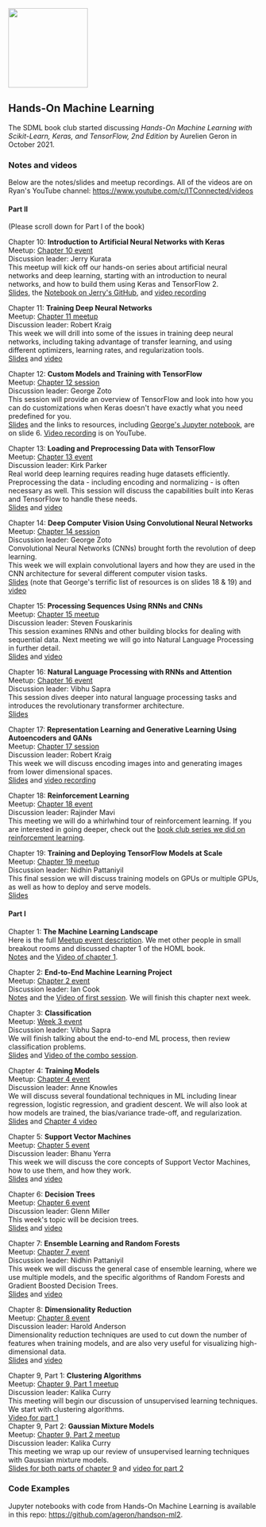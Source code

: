 <img src="https://github.com/SanDiegoMachineLearning/bookclub/blob/master/images/homl_geron.jpg?raw=true" width="160">

## Hands-On Machine Learning

The SDML book club started discussing *Hands-On Machine Learning with Scikit-Learn, Keras, and TensorFlow, 2nd Edition* 
by Aurelien Geron in October 2021. 

### Notes and videos
Below are the notes/slides and meetup recordings.  All of the videos are on Ryan's YouTube channel:  https://www.youtube.com/c/ITConnected/videos

#### Part II
(Please scroll down for Part I of the book)

Chapter 10:  **Introduction to Artificial Neural Networks with Keras** \
Meetup:  [Chapter 10 event](https://www.meetup.com/San-Diego-Machine-Learning/events/282852047/) \
Discussion leader:  Jerry Kurata \
This meetup will kick off our hands-on series about artificial neural networks and deep learning,
starting with an introduction to neural networks, and how to build them using Keras and TensorFlow 2. \
[Slides](./homl/Chapter-10-Intro-to-ANN-with-Keras.pdf), the [Notebook on Jerry's GitHub](https://github.com/JerryKurata/SanDiego-ML/blob/main/Hands_on_ML_Chapter_10.ipynb), 
and [video recording](https://youtu.be/OzD5so-wGqg)

Chapter 11:  **Training Deep Neural Networks** \
Meetup:  [Chapter 11 meetup](https://www.meetup.com/San-Diego-Machine-Learning/events/283147814/) \
Discussion leader:  Robert Kraig \
This week we will drill into some of the issues in training deep neural networks, including taking advantage of transfer learning, and using different optimizers, learning rates, and regularization tools. \
[Slides](./homl/geron_chapter11_220115.pdf) and [video](https://youtu.be/lHF8ff-jvdM)

Chapter 12:  **Custom Models and Training with TensorFlow** \
Meetup:  [Chapter 12 session](https://www.meetup.com/San-Diego-Machine-Learning/events/283296968) \
Discussion leader:  George Zoto \
This session will provide an overview of TensorFlow and look into how you can do customizations when Keras doesn't have exactly what you need predefined for you. \
[Slides](./homl/Custom%20Models%20and%20Training%20with%20TensorFlow.pdf) and the links to resources, including [George's Jupyter notebook](https://colab.research.google.com/drive/1BXxiVvbybLgzi89SpKGtiZwPCmVQJ-DI?usp=sharing), are on slide 6.  [Video recording](https://youtu.be/z4RiEEw2NaU) is on YouTube.

Chapter 13:  **Loading and Preprocessing Data with TensorFlow** \
Meetup:  [Chapter 13 event](https://www.meetup.com/San-Diego-Machine-Learning/events/283432190/) \
Discussion leader:  Kirk Parker \
Real world deep learning requires reading huge datasets efficiently. Preprocessing the data - including encoding and normalizing - is often necessary as well.
This session will discuss the capabilities built into Keras and TensorFlow to handle these needs. \
[Slides](./homl/13.%20Loading%20and%20Preprocessing%20Data%20with%20TensorFlow.pdf) and [video](https://youtu.be/fN1l07ayiyQ)

Chapter 14:  **Deep Computer Vision Using Convolutional Neural Networks** \
Meetup:  [Chapter 14 session](https://www.meetup.com/San-Diego-Machine-Learning/events/283581229/) \
Discussion leader:  George Zoto \
Convolutional Neural Networks (CNNs) brought forth the revolution of deep learning.  
This week we will explain convolutional layers and how they are used in the CNN architecture for several different computer vision tasks. \
[Slides](./homl/Deep%20Computer%20Vision%20Using%20Convolutional%20Neural%20Networks.pdf) (note that George's terrific list of resources is on slides 18 & 19) 
and [video](https://youtu.be/8tuQSn2q9-k)

Chapter 15:  **Processing Sequences Using RNNs and CNNs** \
Meetup:  [Chapter 15 meetup](https://www.meetup.com/San-Diego-Machine-Learning/events/283788541/) \
Discussion leader:  Steven Fouskarinis \
This session examines RNNs and other building blocks for dealing with sequential data. 
Next meeting we will go into Natural Language Processing in further detail. \
[Slides](./homl/HOML-Ch15_Processing_Sequences_w_RNNs+CNNs.pdf) and [video](https://youtu.be/OMUollnjz_s)

Chapter 16:  **Natural Language Processing with RNNs and Attention** \
Meetup:  [Chapter 16 event](https://www.meetup.com/San-Diego-Machine-Learning/events/284126272/) \
Discussion leader:  Vibhu Sapra \
This session dives deeper into natural language processing tasks and introduces the revolutionary transformer architecture. \
[Slides](./homl/NLP%20with%20RNNs%20%26%20Attention.pdf)

Chapter 17:  **Representation Learning and Generative Learning Using Autoencoders and GANs** \
Meetup:  [Chapter 17 session](https://www.meetup.com/San-Diego-Machine-Learning/events/284437576/) \
Discussion leader:  Robert Kraig \
This week we will discuss encoding images into and generating images from lower dimensional spaces. \
[Slides](./homl/HOML_chapter17_220319.pdf) and [video recording](https://youtu.be/Zt0GAkeGfBQ)

Chapter 18:  **Reinforcement Learning** \
Meetup:  [Chapter 18 event](https://www.meetup.com/San-Diego-Machine-Learning/events/284728428/) \
Discussion leader:  Rajinder Mavi \
This meeting we will do a whirlwhind tour of reinforcement learning. 
If you are interested in going deeper, check out the [book club series we did on reinforcement learning](./reinforcement-learning.md).

Chapter 19:  **Training and Deploying TensorFlow Models at Scale** \
Meetup:  [Chapter 19 meetup](https://www.meetup.com/San-Diego-Machine-Learning/events/285044773/) \
Discussion leader:  Nidhin Pattaniyil \
This final session we will discuss training models on GPUs or multiple GPUs, as well as how to deploy and serve models. \
[Slides](./homl/Chapter%2019.%20Training%20and%20Deploying%20TensorFlow%20Models%20at%20Scale.pdf)

#### Part I

Chapter 1:  **The Machine Learning Landscape** \
Here is the full [Meetup event description](https://www.meetup.com/San-Diego-Machine-Learning/events/280580801/). 
We met other people in small breakout rooms and discussed chapter 1 of the HOML book. \
[Notes](https://docs.google.com/document/d/1YauZ7W1Q2TemzErmd9faLi11s4jdneRBjhf_ioJG_iM/edit?usp=sharing) and the [Video of chapter 1](https://youtu.be/-ou7shMJFws).

Chapter 2:  **End-to-End Machine Learning Project** \
Meetup:  [Chapter 2 event](https://www.meetup.com/San-Diego-Machine-Learning/events/281328667/) \
Discussion leader:  Ian Cook \
[Notes](./homl/Ch2.pdf) and the [Video of first session](https://youtu.be/Sg-TtgEFEQg).  We will finish this chapter next week.

Chapter 3:  **Classification** \
Meetup:  [Week 3 event](https://www.meetup.com/San-Diego-Machine-Learning/events/281476737/) \
Discussion leader:  Vibhu Sapra \
We will finish talking about the end-to-end ML process, then review classification problems. \
[Slides](./homl/Hands-On%20Machine%20Learning%20MNIST%20+%20Classification.pdf) and [Video of the combo session](https://youtu.be/VTflLUkdpe8).

Chapter 4:  **Training Models** \
Meetup:  [Chapter 4 event](https://www.meetup.com/San-Diego-Machine-Learning/events/281616380) \
Discussion leader:  Anne Knowles \
We will discuss several foundational techniques in ML including linear regression, logistic regression, and gradient descent. 
We will also look at how models are trained, the bias/variance trade-off, and regularization. \
[Slides](./homl/SDML-GeronCh4Facilitate2021_.pdf) and [Chapter 4 video](https://youtu.be/Z9nqssVrXn0)

Chapter 5:  **Support Vector Machines** \
Meetup:  [Chapter 5 event](https://www.meetup.com/San-Diego-Machine-Learning/events/281763016/) \
Discussion leader:  Bhanu Yerra \
This week we will discuss the core concepts of Support Vector Machines, how to use them, and how they work. \
[Slides](./homl/SDML_BookClub_HOML_Ch5SVM_Presentation.pdf) and [video](https://youtu.be/F98v9k-NT1g)

Chapter 6:  **Decision Trees** \
Meetup:  [Chapter 6 event](https://www.meetup.com/San-Diego-Machine-Learning/events/281918774/) \
Discussion leader:  Glenn Miller \
This week's topic will be decision trees. \
[Slides](./homl/HOML.6.Decision%20Trees.pdf) and [video](https://youtu.be/fj6J6_tcOCs)

Chapter 7:  **Ensemble Learning and Random Forests** \
Meetup:  [Chapter 7 event](https://www.meetup.com/San-Diego-Machine-Learning/events/282072635/) \
Discussion leader:  Nidhin Pattaniyil \
This week we will discuss the general case of ensemble learning, where we use multiple models,
and the specific algorithms of Random Forests and Gradient Boosted Decision Trees. \
[Slides](./homl/Chapter%207.%20Ensemble%20Learning%20and%20Random%20Forests.pdf) and [video](https://youtu.be/O7EwcPmP4Dk)

Chapter 8:  **Dimensionality Reduction** \
Meetup:  [Chapter 8 event](https://www.meetup.com/San-Diego-Machine-Learning/events/282216890) \
Discussion leader:  Harold Anderson \
Dimensionality reduction techniques are used to cut down the number of features when training models, 
and are also very useful for visualizing high-dimensional data. \
[Slides](./homl/Dimensionality%20reduction.pdf) and [video](https://youtu.be/6Ai8G2Now0A)

Chapter 9, Part 1:  **Clustering Algorithms** \
Meetup:  [Chapter 9, Part 1 meetup](https://www.meetup.com/San-Diego-Machine-Learning/events/282496281/) \
Discussion leader:  Kalika Curry \
This meeting will begin our discussion of unsupervised learning techniques. We start with clustering algorithms. \
[Video for part 1](https://youtu.be/9Iqno057vwY) \
Chapter 9, Part 2:  **Gaussian Mixture Models** \
Meetup:  [Chapter 9, Part 2 meetup](https://www.meetup.com/San-Diego-Machine-Learning/events/282634931/) \
Discussion leader:  Kalika Curry \
This meeting we wrap up our review of unsupervised learning techniques with Gaussian mixture models. \
[Slides for both parts of chapter 9](./homl/HoML%20Chapter%209%20-%20Unsupervised%20Learning.pdf) and [video for part 2](https://youtu.be/mhDM-rlP6bQ)


### Code Examples
Jupyter notebooks with code from Hands-On Machine Learning is available in this repo:  https://github.com/ageron/handson-ml2.

<br>
<br>
